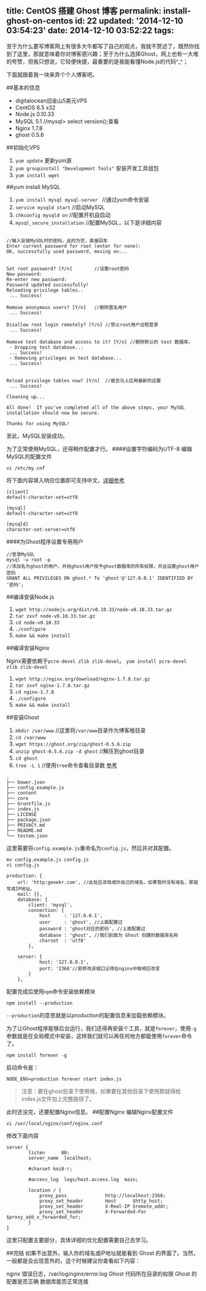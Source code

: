 title: CentOS 搭建 Ghost 博客
permalink: install-ghost-on-centos
id: 22
updated: '2014-12-10 03:54:23'
date: 2014-12-10 03:52:22
tags:
---


至于为什么要写博客网上有很多大牛都写了自己的观点，我就不赘述了，既然你找到了这里，那就意味着你对博客感兴趣；至于为什么选择Ghost，网上也有一大堆的夸赞，但我只想说，它轻便快捷，最重要的是我能看懂Node.js的代码^_^；

下面就跟着我一块来弄个个人博客吧。


##基本的信息
* digitalocean旧金山5美元VPS
* CentOS 6.5 x32
* Node.js 0.10.33
* MySQL 5.1 //mysql> select version();查看
* Nginx 1.7.8
* ghost 0.5.6



##初始化VPS

1. `yum update` 更新yum源
2. `yum groupinstall "Development Tools"` 安装开发工具组包 
3. `yum install wget`

##yum install MySQL

1. `yum install mysql mysql-server ` //通过yum命令安装
2. `service mysqld start`	//启动MySQL
3. `chkconfig mysqld on`	//配置开机自启动
4. `mysql_secure_installation` //配置MySQL，以下是详细内容

```

//输入安装MySQL时的密码，此时为空，直接回车
Enter current password for root (enter for none):
OK, successfully used password, moving on...


Set root password? [Y/n]		//设置root密码
New password:
Re-enter new password:
Password updated successfully!
Reloading privilege tables..
 ... Success!

Remove anonymous users? [Y/n]	//删除匿名用户
 ... Success!
 
Disallow root login remotely? [Y/n]	//禁止root用户远程登录
 ... Success!

Remove test database and access to it? [Y/n] //删除默认的 test 数据库， 
 - Dropping test database...
 ... Success!
 - Removing privileges on test database...
 ... Success!
 
 
Reload privilege tables now? [Y/n]	//是否马上应用最新的设置
 ... Success!

Cleaning up...

All done!  If you've completed all of the above steps, your MySQL
installation should now be secure.

Thanks for using MySQL!
```

至此，MySQL安装成功。

为了正常使用MySQL，还得稍作配置才行。
####设置字符编码为UTF-8
编辑MySQL的配置文件

`vi /etc/my.cnf`

将下面内容填入响应位置即可支持中文，[详细参考](http://www.geeekr.com/change-mysql-character/)

```
[client]
default-character-set=utf8

[mysql]
default-character-set=utf8

[mysqld]
character-set-server=utf8 
```

####为Ghost程序设置专用用户

```
//登录MySQL
mysql -u root -p
//添加名为ghost的用户，并给ghost用户授予ghost数据库的所有权限，并且设置ghost用户密码
GRANT ALL PRIVILEGES ON ghost.* To 'ghost'@'127.0.0.1' IDENTIFIED BY '密码';
```



##编译安装Node.js

1. `wget http://nodejs.org/dist/v0.10.33/node-v0.10.33.tar.gz`
2. `tar zxvf node-v0.10.33.tar.gz`
3. `cd node-v0.10.33`
4. `./configure`
5. `make && make install`

##编译安装Nginx

Nginx需要依赖于`pcre-devel zlib zlib-devel`。
`yum install pcre-devel zlib zlib-devel`

1. `wget http://nginx.org/download/nginx-1.7.8.tar.gz`
2. `tar zxvf nginx-1.7.8.tar.gz`
3. `cd nginx-1.7.8`
4. `./configure`
5. `make && make install`


##安装Ghost


1. `mkdir /var/www`	//这里将`/var/www`目录作为博客根目录
2. `cd /var/www`
3. `wget https://ghost.org/zip/ghost-0.5.6.zip`
4. `unzip ghost-0.5.6.zip -d ghost`	//解压到ghost目录
5. `cd ghost`
6. `tree -L 1`	//使用`tree`命令查看目录数 [参考](http://www.geeekr.com/tree-command-on-mac/)

```
.
├── bower.json
├── config.example.js
├── content
├── core
├── Gruntfile.js
├── index.js
├── LICENSE
├── package.json
├── PRIVACY.md
├── README.md
└── testem.json
```

这里需要将`config.example.js`重命名为`config.js`，然后并对其配置。

```
mv config.example.js config.js
vi config.js
```

```
production: {
	url: 'http:geeekr.com',	//此处应该改成你自己的域名，如果暂时没有域名，那就写成IP地址。
    mail: {},
    database: {
        client: 'mysql',
        connection: {
            host     : '127.0.0.1',
            user     : 'ghost', //上面配置过
            password : 'ghost对应的密码', //上面配置过
            database : 'ghost', //我们前面为 Ghost 创建的数据库名称
            charset  : 'utf8'
        },

    server: {
            host: '127.0.0.1',
        	port: '2368'//若修改该端口记得在nginx中做相应改变
        }
    },
```

配置完成后使用`npm`命令安装依赖模块

`npm install --production`

`--production`的意思就是以production的配置信息来加载依赖模块。

为了让Ghost程序能够后台运行，我们还得再安装个工具，就是`forever`，使用`-g`参数就是在全局模式中安装，这样我们就可以再任何地方都能使用`forever`命令了。

`npm install forever -g`

启动命令是：

`NODE_ENV=production forever start index.js`

>注意：要在ghost目录下使用哦，如果要在其他目录下使用那就得给index.js文件加上完整路径了。


此时还没完，还要配置Nginx信息。
##配置Nginx
编辑Nginx配置文件

`vi /usr/local/nginx/conf/nginx.conf`

修改下面内容
```
server {
        listen      80;
        server_name  localhost;

        #charset koi8-r;

        #access_log  logs/host.access.log  main;

        location / {
            proxy_pass              http://localhost:2368;
            proxy_set_header        Host      $http_host;
            proxy_set_header        X-Real-IP $remote_addr;
            proxy_set_header        X-Forwarded-For $proxy_add_x_forwarded_for;
        }
}
```

这里只配置主要部分，具体详细的优化配置需要自己去学习。

##完结
如果不出意外，输入你的域名或IP地址就能看到 Ghost 的界面了。当然，一般都是会出现意外的，这个时候建议你查看如下内容：

nginx 错误日志，/var/log/nginx/error.log
Ghost 代码所在目录的权限
Ghost 的配置是否正确
数据库能否正常连接


